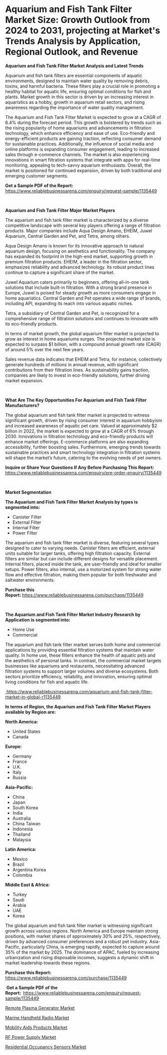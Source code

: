 <p><h1>Aquarium and Fish Tank Filter Market Size: Growth Outlook from 2024 to 2031, projecting at Market's Trends Analysis by Application, Regional Outlook, and Revenue</h1></p><p><strong>Aquarium and Fish Tank Filter Market Analysis and Latest Trends</strong></p>
<p><p>Aquarium and fish tank filters are essential components of aquatic environments, designed to maintain water quality by removing debris, toxins, and harmful bacteria. These filters play a crucial role in promoting a healthy habitat for aquatic life, ensuring optimal conditions for fish and plants. Market growth in this sector is driven by an increasing interest in aquaristics as a hobby, growth in aquarium retail sectors, and rising awareness regarding the importance of water quality management.</p><p>The Aquarium and Fish Tank Filter Market is expected to grow at a CAGR of 6.4% during the forecast period. This growth is bolstered by trends such as the rising popularity of home aquariums and advancements in filtration technology, which enhance efficiency and ease of use. Eco-friendly and energy-efficient products are gaining traction, reflecting consumer demand for sustainable practices. Additionally, the influence of social media and online platforms is expanding consumer engagement, leading to increased sales through e-commerce channels. The market is also experiencing innovations in smart filtration systems that integrate with apps for real-time monitoring, appealing to tech-savvy aquarium enthusiasts. Overall, the market is positioned for continued expansion, driven by both traditional and emerging customer segments.</p></p>
<p><strong>Get a Sample PDF of the Report:&nbsp;</strong> <a href="https://www.reliablebusinessarena.com/enquiry/request-sample/1135449?utm_campaign=1282&utm_medium=2&utm_source=Github&utm_content=ia&utm_term=09102024&utm_id=aquarium-and-fish-tank-filter">https://www.reliablebusinessarena.com/enquiry/request-sample/1135449</a></p>
<p>&nbsp;</p>
<p><strong>Aquarium and Fish Tank Filter Major Market Players</strong></p>
<p><p>The aquarium and fish tank filter market is characterized by a diverse competitive landscape with several key players offering a range of filtration products. Major companies include Aqua Design Amano, EHEIM, Juwel Aquarium, Central Garden and Pet, and Tetra, among others. </p><p>Aqua Design Amano is known for its innovative approach to natural aquarium design, focusing on aesthetics and functionality. The company has expanded its footprint in the high-end market, supporting growth in premium filtration products. EHEIM, a leader in the filtration sector, emphasizes reliability and advanced technology. Its robust product lines continue to capture a significant share of the market. </p><p>Juwel Aquarium caters primarily to beginners, offering all-in-one tank solutions that include built-in filtration. With a strong brand presence in Europe, Juwel is poised for steady growth as more consumers engage in home aquaristics. Central Garden and Pet operates a wide range of brands, including API, expanding its reach into various aquatic niches.</p><p>Tetra, a subsidiary of Central Garden and Pet, is recognized for a comprehensive range of filtration solutions and continues to innovate with its eco-friendly products. </p><p>In terms of market growth, the global aquarium filter market is projected to grow as interest in home aquariums surges. The projected market size is expected to surpass $1 billion, with a compound annual growth rate (CAGR) of around 5% over the next few years. </p><p>Sales revenue data indicates that EHEIM and Tetra, for instance, collectively generate hundreds of millions in annual revenue, with significant contributions from their filtration lines. As sustainability gains traction, companies are likely to invest in eco-friendly solutions, further driving market expansion.</p></p>
<p>&nbsp;</p>
<p><strong>What Are The Key Opportunities For Aquarium and Fish Tank Filter Manufacturers?</strong></p>
<p><p>The global aquarium and fish tank filter market is projected to witness significant growth, driven by rising consumer interest in aquarium hobbyism and increased awareness of aquatic pet care. Valued at approximately $2 billion in 2022, the market is expected to grow at a CAGR of 6% through 2030. Innovations in filtration technology and eco-friendly products will enhance market offerings. E-commerce platforms are also expanding accessibility, further boosting sales. Furthermore, emerging trends towards sustainable practices and smart technology integration in filtration systems will shape the market’s future, catering to the evolving needs of pet owners.</p></p>
<p><strong>Inquire or Share Your Questions If Any Before Purchasing This Report:</strong> <a href="https://www.reliablebusinessarena.com/enquiry/pre-order-enquiry/1135449?utm_campaign=1282&utm_medium=2&utm_source=Github&utm_content=ia&utm_term=09102024&utm_id=aquarium-and-fish-tank-filter">https://www.reliablebusinessarena.com/enquiry/pre-order-enquiry/1135449</a></p>
<p>&nbsp;</p>
<p><strong>Market Segmentation</strong></p>
<p><strong>The Aquarium and Fish Tank Filter Market Analysis by types is segmented into:</strong></p>
<p><ul><li>Canister Filter</li><li>External Filter</li><li>Internal Filter</li><li>Power Filter</li></ul></p>
<p><p>The aquarium and fish tank filter market is diverse, featuring several types designed to cater to varying needs. Canister filters are efficient, external units suitable for larger tanks, offering high filtration capacity. External filters are similar but can include different designs for versatile placement. Internal filters, placed inside the tank, are user-friendly and ideal for smaller setups. Power filters, also internal, use a motorized system for strong water flow and effective filtration, making them popular for both freshwater and saltwater environments.</p></p>
<p><strong>Purchase this Report:&nbsp;</strong><a href="https://www.reliablebusinessarena.com/purchase/1135449?utm_campaign=1282&utm_medium=2&utm_source=Github&utm_content=ia&utm_term=09102024&utm_id=aquarium-and-fish-tank-filter">https://www.reliablebusinessarena.com/purchase/1135449</a></p>
<p>&nbsp;</p>
<p><strong>The Aquarium and Fish Tank Filter Market Industry Research by Application is segmented into:</strong></p>
<p><ul><li>Home Use</li><li>Commercial</li></ul></p>
<p><p>The aquarium and fish tank filter market serves both home and commercial applications by providing essential filtration systems that maintain water quality. In home use, these filters enhance the health of aquatic pets and the aesthetics of personal tanks. In contrast, the commercial market targets businesses like aquariums and restaurants, necessitating advanced filtration systems to support larger volumes and diverse ecosystems. Both sectors prioritize efficiency, reliability, and innovation, ensuring optimal living conditions for fish and aquatic life.</p></p>
<p><a href="https://www.reliablebusinessarena.com/aquarium-and-fish-tank-filter-market-in-global-r1135449?utm_campaign=1282&utm_medium=2&utm_source=Github&utm_content=ia&utm_term=09102024&utm_id=aquarium-and-fish-tank-filter">&nbsp;https://www.reliablebusinessarena.com/aquarium-and-fish-tank-filter-market-in-global-r1135449</a></p>
<p><strong>In terms of Region, the Aquarium and Fish Tank Filter Market Players available by Region are:</strong></p>
<p>
    <p> <strong> North America: </strong>
        <ul>
            <li>United States</li>
            <li>Canada</li>
        </ul>
        </p> 
    <p> <strong> Europe: </strong>
        <ul>
            <li>Germany</li>
            <li>France</li>
            <li>U.K.</li>
            <li>Italy</li>
            <li>Russia</li>
        </ul>
        </p> 
    <p> <strong> Asia-Pacific: </strong>
        <ul>
            <li>China</li>
            <li>Japan</li>
            <li>South Korea</li>
            <li>India</li>
            <li>Australia</li>
            <li>China Taiwan</li>
            <li>Indonesia</li>
            <li>Thailand</li>
            <li>Malaysia</li>
        </ul>
        </p> 
    <p> <strong> Latin America: </strong>
        <ul>
            <li>Mexico</li>
            <li>Brazil</li>
            <li>Argentina Korea</li>
            <li>Colombia</li>
        </ul>
        </p> 
    <p> <strong> Middle East & Africa: </strong>
        <ul>
            <li>Turkey</li>
            <li>Saudi</li>
            <li>Arabia</li>
            <li>UAE</li>
            <li>Korea</li>
        </ul>
    </p>
    </p>
<p><p>The global aquarium and fish tank filter market is witnessing significant growth across various regions. North America and Europe maintain strong positions, with market shares of approximately 30% and 25%, respectively, driven by advanced consumer preferences and a robust pet industry. Asia-Pacific, particularly China, is emerging rapidly, expected to capture around 35% of the market by 2025. The dominance of APAC, fueled by increasing urbanization and rising disposable incomes, suggests a dynamic shift in market leadership towards these regions.</p></p>
<p><strong>Purchase this Report: </strong><a href="https://www.reliablebusinessarena.com/purchase/1135449?utm_campaign=1282&utm_medium=2&utm_source=Github&utm_content=ia&utm_term=09102024&utm_id=aquarium-and-fish-tank-filter">https://www.reliablebusinessarena.com/purchase/1135449</a></p>
<p>&nbsp;<strong>Get a Sample PDF of the Report:&nbsp;&nbsp;</strong><a href="https://www.reliablebusinessarena.com/enquiry/request-sample/1135449?utm_campaign=1282&utm_medium=2&utm_source=Github&utm_content=ia&utm_term=09102024&utm_id=aquarium-and-fish-tank-filter">https://www.reliablebusinessarena.com/enquiry/request-sample/1135449</a></p>
<p><strong></strong></p>
<p><p><a href="https://www.linkedin.com/pulse/remote-plasma-generator-market-overview-global-trends-future-dxmve?utm_campaign=1282&utm_medium=2&utm_source=Github&utm_content=ia&utm_term=09102024&utm_id=aquarium-and-fish-tank-filter">Remote Plasma Generator Market</a></p><p><a href="https://www.linkedin.com/pulse/marine-handheld-radio-market-forecasts-trends-impact-analysis-ggdle?utm_campaign=1282&utm_medium=2&utm_source=Github&utm_content=ia&utm_term=09102024&utm_id=aquarium-and-fish-tank-filter">Marine Handheld Radio Market</a></p><p><a href="https://www.linkedin.com/pulse/strategic-roadmap-success-global-mobility-aids-products-market-oezze?utm_campaign=1282&utm_medium=2&utm_source=Github&utm_content=ia&utm_term=09102024&utm_id=aquarium-and-fish-tank-filter">Mobility Aids Products Market</a></p><p><a href="https://www.linkedin.com/pulse/analyzing-global-rf-power-supply-market-growth-prospects-qurqe?utm_campaign=1282&utm_medium=2&utm_source=Github&utm_content=ia&utm_term=09102024&utm_id=aquarium-and-fish-tank-filter">RF Power Supply Market</a></p><p><a href="https://www.linkedin.com/pulse/future-residential-occupancy-sensors-market-global-forecast-trends-fpnze?utm_campaign=1282&utm_medium=2&utm_source=Github&utm_content=ia&utm_term=09102024&utm_id=aquarium-and-fish-tank-filter">Residential Occupancy Sensors Market</a></p></p>